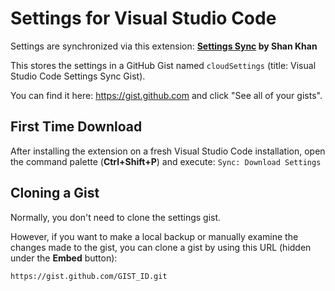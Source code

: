 # Settings for Visual Studio Code

Settings are synchronized via this extension: **[Settings Sync](https://marketplace.visualstudio.com/items?itemName=Shan.code-settings-sync) by Shan Khan**

This stores the settings in a GitHub Gist named `cloudSettings` (title: Visual Studio Code Settings Sync Gist).

You can find it here: <https://gist.github.com> and click "See all of your gists".

## First Time Download

After installing the extension on a fresh Visual Studio Code installation, open the command palette (**Ctrl+Shift+P**) and execute: `Sync: Download Settings`

## Cloning a Gist

Normally, you don't need to clone the settings gist.

However, if you want to make a local backup or manually examine the changes made to the gist, you can clone a gist by using this URL (hidden under the **Embed** button):

    https://gist.github.com/GIST_ID.git
